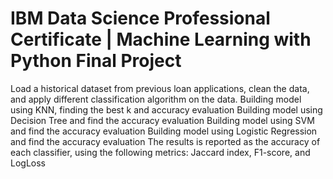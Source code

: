 # IBM Data Science Professional Certificate | Machine Learning with Python Final Project

Load a historical dataset from previous loan applications, clean the data, and apply different classification algorithm on the data. 
Building model using KNN, finding the best k and accuracy evaluation
Building model using Decision Tree and find the accuracy evaluation
Building model using SVM and find the accuracy evaluation
Building model using Logistic Regression and find the accuracy evaluation
The results is reported as the accuracy of each classifier, using the following metrics: Jaccard index, F1-score, and LogLoss
